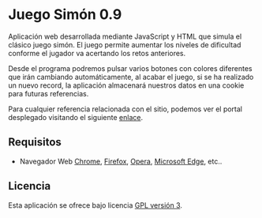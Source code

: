 Juego Simón 0.9
================================

Aplicación web desarrollada mediante JavaScript y HTML que simula el clásico juego simón.
El juego permite aumentar los niveles de dificultad conforme el jugador va acertando los
retos anteriores.

Desde el programa podremos pulsar varios botones con colores diferentes que irán
cambiando automáticamente, al acabar el juego, si se ha realizado un nuevo record, 
la aplicación almacenará nuestros datos en una cookie para futuras referencias.

Para cualquier referencia relacionada con el sitio, podemos ver el portal desplegado 
visitando el siguiente [enlace].

## Requisitos
- Navegador Web [Chrome], [Firefox], [Opera], [Microsoft Edge], etc..

## Licencia
Esta aplicación se ofrece bajo licencia [GPL versión 3].

[enlace]: https://odeirz.github.io/Juego_Simon/public/
[Chrome]: https://www.google.es/chrome/browser/desktop/index.html
[Firefox]: https://www.mozilla.org/es-ES/firefox/new/
[Opera]: http://www.opera.com/es
[Microsoft Edge]: https://www.microsoft.com/es-es/windows/microsoft-edge
[GPL versión 3]: https://www.gnu.org/licenses/gpl-3.0.en.html
